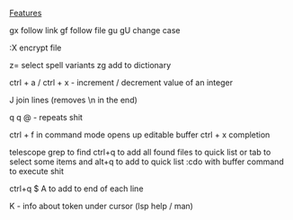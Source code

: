 [Features](https://www.youtube.com/watch?v=gccGjwTZA7k)

gx follow link
gf follow file
gu gU change case

:X encrypt file

z= select spell variants
zg add to dictionary

ctrl + a / ctrl + x - increment / decrement value of an integer

J join lines (removes \n in the end)

q<any char> <record shit> q
@<any char> - repeats shit

ctrl + f in command mode opens up editable buffer
ctrl + x completion

telescope grep to find
ctrl+q to add all found files to quick list or
tab to select some items and alt+q to add to quick list
:cdo with buffer command to execute shit

ctrl+q $ A to add to end of each line

K - info about token under cursor (lsp help / man)
